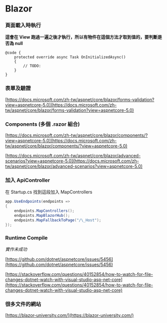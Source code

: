 # Blazor

### 頁面載入時執行

**這會在 View 跑過一遍之後才執行，所以有物件在這個方法才取到值的，要判斷是否為 null**

``` razor
@code {
    protected override async Task OnInitializedAsync()
    {
        // TODO:
    }
}
```

### 表單及驗證

[https://docs.microsoft.com/zh-tw/aspnet/core/blazor/forms-validation?view=aspnetcore-5.0](https://docs.microsoft.com/zh-tw/aspnet/core/blazor/forms-validation?view=aspnetcore-5.0)

### Components (多個 .razor 組合)

[https://docs.microsoft.com/zh-tw/aspnet/core/blazor/components/?view=aspnetcore-5.0](https://docs.microsoft.com/zh-tw/aspnet/core/blazor/components/?view=aspnetcore-5.0)

[https://docs.microsoft.com/zh-tw/aspnet/core/blazor/advanced-scenarios?view=aspnetcore-5.0](https://docs.microsoft.com/zh-tw/aspnet/core/blazor/advanced-scenarios?view=aspnetcore-5.0)

### 加入 ApiController

在 Startup.cs 找到這段加入 MapControllers
``` cs
app.UseEndpoints(endpoints =>
{
    endpoints.MapControllers();
    endpoints.MapBlazorHub();
    endpoints.MapFallbackToPage("/\_Host");
});
```

### Runtime Compile

_實作未成功_

[https://github.com/dotnet/aspnetcore/issues/5456](https://github.com/dotnet/aspnetcore/issues/5456)

[https://stackoverflow.com/questions/40152854/how-to-watch-for-file-changes-dotnet-watch-with-visual-studio-asp-net-core](https://stackoverflow.com/questions/40152854/how-to-watch-for-file-changes-dotnet-watch-with-visual-studio-asp-net-core)

### 很多文件的網站

[https://blazor-university.com/](https://blazor-university.com/)
